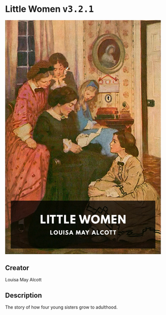 
# Little Women <kbd>v3.2.1</kbd>

<center>
  <img src="./cover-1024.jpg"/>
</center>

## Creator
Louisa May Alcott

## Description
The story of how four young sisters grow to adulthood.
